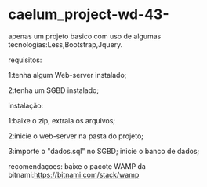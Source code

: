 # caelum_project-wd-43-
 apenas um projeto basico com uso de algumas tecnologias:Less,Bootstrap,Jquery.  
 
 requisitos:
 
 1:tenha algum Web-server instalado;
 
 2:tenha um SGBD instalado;
 
 
 instalação:
 
 1:baixe o zip, extraia os arquivos;
 
 2:inicie o web-server na pasta do projeto;
 
 3:importe o "dados.sql" no SGBD; inicie o banco de dados;
 
 recomendaçoes: baixe o pacote WAMP da bitnami:https://bitnami.com/stack/wamp
